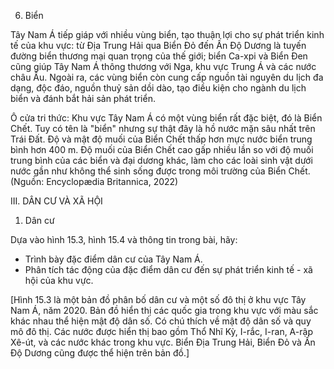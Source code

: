 6. Biển

Tây Nam Á tiếp giáp với nhiều vùng biển, tạo thuận lợi cho sự phát triển kinh tế của khu vực: từ Địa Trung Hải qua Biển Đỏ đến Ấn Độ Dương là tuyến đường biển thương mại quan trọng của thế giới; biển Ca-xpi và Biển Đen cũng giúp Tây Nam Á thông thương với Nga, khu vực Trung Á và các nước châu Âu. Ngoài ra, các vùng biển còn cung cấp nguồn tài nguyên du lịch đa dạng, độc đáo, nguồn thuỷ sản dồi dào, tạo điều kiện cho ngành du lịch biển và đánh bắt hải sản phát triển.

Ô cửa tri thức:
Khu vực Tây Nam Á có một vùng biển rất đặc biệt, đó là Biển Chết. Tuy có tên là "biển" nhưng sự thật đây là hồ nước mặn sâu nhất trên Trái Đất. Độ và mật độ muối của Biển Chết thấp hơn mực nước biển trung bình hơn 400 m. Độ muối của Biển Chết cao gấp nhiều lần so với độ muối trung bình của các biển và đại dương khác, làm cho các loài sinh vật dưới nước gần như không thể sinh sống được trong môi trường của Biển Chết.
(Nguồn: Encyclopædia Britannica, 2022)

III. DÂN CƯ VÀ XÃ HỘI

1. Dân cư

Dựa vào hình 15.3, hình 15.4 và thông tin trong bài, hãy:
- Trình bày đặc điểm dân cư của Tây Nam Á.
- Phân tích tác động của đặc điểm dân cư đến sự phát triển kinh tế - xã hội của khu vực.

[Hình 15.3 là một bản đồ phân bố dân cư và một số đô thị ở khu vực Tây Nam Á, năm 2020. Bản đồ hiển thị các quốc gia trong khu vực với màu sắc khác nhau thể hiện mật độ dân số. Có chú thích về mật độ dân số và quy mô đô thị. Các nước được hiển thị bao gồm Thổ Nhĩ Kỳ, I-rắc, I-ran, A-rập Xê-út, và các nước khác trong khu vực. Biển Địa Trung Hải, Biển Đỏ và Ấn Độ Dương cũng được thể hiện trên bản đồ.]
